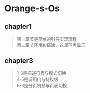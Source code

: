 # Orange-s-Os

## chapter1
>第一章节是简单的引导实现流程<br>
>第二章节环境的搭建，这里不再显示

## chapter3
>1-3是描述符表与模式切换<br>
>4-5是调用门与特权级<br>
>6-8是分页机制与页表切换
